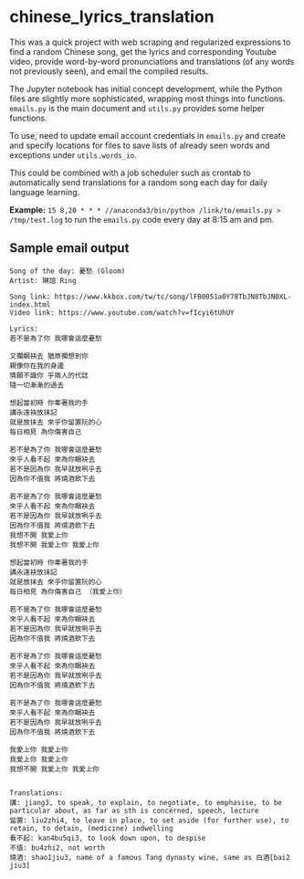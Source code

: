# chinese_lyrics_translation
This was a quick project with web scraping and regularized expressions to find a random Chinese song, get the lyrics and corresponding Youtube video, provide word-by-word pronunciations and translations (of any words not previously seen), and email the compiled results.

The Jupyter notebook has initial concept development, while the Python files are slightly more sophisticated, wrapping most things into functions. `emails.py` is the main document and `utils.py` provides some helper functions.

To use, need to update email account credentials in `emails.py` and create and specify locations for files to save lists of already seen words and exceptions under `utils.words_io`.

This could be combined with a job scheduler such as crontab to automatically send translations for a random song each day for daily language learning.

**Example:** `15 8,20 * * * //anaconda3/bin/python /link/to/emails.py > /tmp/test.log` to run the `emails.py` code every day at 8:15 am and pm.

## Sample email output

    Song of the day: 憂愁 (Gloom)
    Artist: 琳誼 Ring

    Song link: https://www.kkbox.com/tw/tc/song/lFB0051a0Y78TbJN8TbJN0XL-index.html
    Video link: https://www.youtube.com/watch?v=fIcyi6tUhUY

    Lyrics:
    若不是為了你 我哪會這麼憂愁

    又擱睏袂去 猶原擱想到你
    親像你在我的身邊
    情願不識你 乎兩人的代誌
    隨一切漸漸的過去

    想起當初時 你牽著我的手
    講永遠袂放抹記
    就是放抹去 來乎你留置阮的心
    每日相見 為你傷害自己

    若不是為了你 我哪會這麼憂愁
    來乎人看不起 來為你睏袂去
    若不是因為你 我早就放咧乎去
    因為你不值我 將燒酒飲下去

    若不是為了你 我哪會這麼憂愁
    來乎人看不起 來為你睏袂去
    若不是因為你 我早就放咧乎去
    因為你不值我 將燒酒飲下去
    我想不開 我愛上你
    我想不開 我愛上你 我愛上你

    想起當初時 你牽著我的手
    講永遠袂放抹記
    就是放抹去 來乎你留置阮的心
    每日相見 為你傷害自己 （我愛上你）

    若不是為了你 我哪會這麼憂愁
    來乎人看不起 來為你睏袂去
    若不是因為你 我早就放咧乎去
    因為你不值我 將燒酒飲下去

    若不是為了你 我哪會這麼憂愁
    來乎人看不起 來為你睏袂去
    若不是因為你 我早就放咧乎去
    因為你不值我 將燒酒飲下去

    若不是為了你 我哪會這麼憂愁
    來乎人看不起 來為你睏袂去
    若不是因為你 我早就放咧乎去
    因為你不值我 將燒酒飲下去

    我愛上你 我愛上你
    我愛上你 我愛上你
    我想不開 我愛上你 我愛上你


    Translations:
    講: jiang3, to speak, to explain, to negotiate, to emphasise, to be particular about, as far as sth is concerned, speech, lecture
    留置: liu2zhi4, to leave in place, to set aside (for further use), to retain, to detain, (medicine) indwelling
    看不起: kan4bu5qi3, to look down upon, to despise
    不值: bu4zhi2, not worth
    燒酒: shao1jiu3, name of a famous Tang dynasty wine, same as 白酒[bai2 jiu3]

